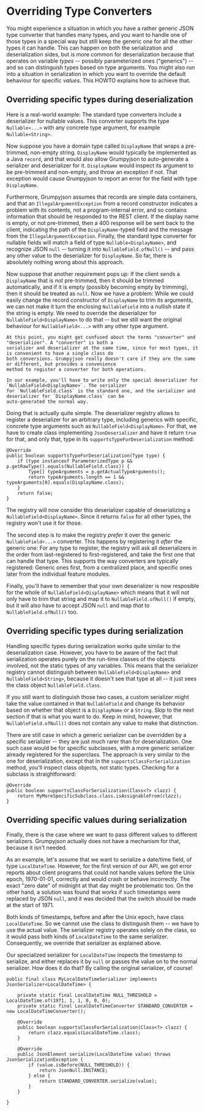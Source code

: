 
# Overriding Type Converters

You might experience a situation in which you have a rather generic JSON type converter that handles many types, and
you want to handle one of those types in a special way but still keep the generic one for all the other types it can
handle. This can happen on both the serialization and deserialization sides, but is more common for deserialization
because that operates on variable _types_ -- possibly parameterized ones ("generics") -- and so can distinguish types
based on type arguments. You might also run into a situation in serialization in which you want to override the
default behaviour for specific _values_. This HOWTO explains how to achieve that.

## Overriding specific types during deserialization

Here is a real-world example: The standard type converters include a deserializer for nullable values. This converter
supports the type `Nullable<...>` with any concrete type argument, for example `Nullable<String>`.

Now suppose you have a domain type called `DisplayName` that wraps a pre-trimmed, non-empty string. `DisplayName`
would typically be implemented as a Java `record`, and that would also allow Grumpyjson to auto-generate a serializer
and deserializer for it. `DisplayName` would inspect its argument to be pre-trimmed and non-empty, and throw an
exception if not. That exception would cause Grumpyjson to report an error for the field with type `DisplayName`.

Furthermore, Grumpyjson assumes that records are simple data containers, and that an `IllegalArgumentException` from a
record constructor indicates a problem with its contents, not a program-internal error, and so contains information
that should be responded to the REST client. If the display name is empty, or not pre-trimmed, then a 400 response
will be sent back to the client, indicating the path of the `DisplayName`-typed field and the message from the
`IllegalArgumentException`. Finally, the standard type converter for nullable fields will match a field of type
`Nullable<DisplayName>`, and recognize JSON `null` -- turning it into `NullableField.ofNull()` -- and pass any other
value to the deserializer for `DisplayName`. So far, there is absolutely nothing wrong about this approach.

Now suppose that another requirement pops up: If the client sends a `DisplayName` that is _not_ pre-trimmed, then it
should be trimmed automatically, and if it is empty (possibly becoming empty by trimming), then it should be treated as
`null`. Now we have a problem: While we could easily change the record constructor of `DisplayName` to trim its
arguments, we can not make it turn the enclosing `NullableField` into a nullish state if the string is empty. We need
to override the deserializer for `NullableField<DisplayName>` to do that -- but we still want the original behaviour
for `NullableField<...>` with any other type argument.

    At this point, you might get confused about the terms "converter" and "deserializer". A "converter" is both a
    serializer and deserializer at the same time, since for most types, it is convenient to have a single class do
    both conversions. Grumpyjson really doesn't care if they are the same or different, but provides a convenience
    method to register a converter for both operations. 

    In our example, you'll have to write only the special deserializer for `NullableField<DisplayName>`. The serializer
    for `NullableField.class` is the standard one, and the serializer and deserializer for `DisplayName.class` can be
    auto-generated the normal way.

Doing that is actually quite simple. The deserializer registry allows to register a deserializer for an arbitrary
type, including generics with specific, concrete type arguments such as `NullableField<DisplayName>`. For that, we
have to create class implementing `JsonDeserializer` and have it return `true` for that, and only that, type in its
`supportsTypeForDeserialization` method:

```
@Override
public boolean supportsTypeForDeserialization(Type type) {
    if (type instanceof ParameterizedType p && p.getRawType().equals(NullableField.class)) {
        Type[] typeArguments = p.getActualTypeArguments();
        return typeArguments.length == 1 && typeArguments[0].equals(DisplayName.class);
    }
    return false;
}
```

The registry will now consider this deserializer capable of deserializing a `NullableField<DisplayName>`. Since it
returns `false` for all other types, the registry won't use it for those.

The second step is to make the registry _prefer_ it over the generic `NullableField<...>` converter. This happens by
registering it _after_ the generic one: For any type to register, the registry will ask all deserializers in the order
from last-registered to first-registered, and take the first one that can handle that type. This supports the way
converters are typically registered: Generic ones first, from a centralized place, and specific ones later from the
individual feature modules.

Finally, you'll have to remember that your own deserializer is now resposible for the whole of
`NullableField<DisplayName>` which means that it will not only have to trim that string and map it to
`NullableField.ofNull()` if empty, but it  will also have to accept JSON `null` and map _that_ to
`NullableField.ofNull()` too.

## Overriding specific types during serialization

Handling specific types during serialization works quite similar to the deserialization case. However, you have to be
aware of the fact that serialization operates purely on the run-time classes of the objects involved, not the static
types of any variables. This means that the serializer registry cannot distinguish between `NullableField<DisplayName>`
and `NullableField<String>`, because it doesn't see that type at all -- it just sees the class object
`NullableField.class`. 

If you still want to distinguish those two cases, a custom serializer might take the value contained in that
`NullableField` and change its behavior based on whether that object is a `DisplayName` or a `String`. Skip to the
next section if that is what you want to do. Keep in mind, however, that `NullableField.ofNull()` does not contain
any value to make that distinction.

There are still case in which a generic serializer can be overridden by a specific serializer -- they are just much
rarer than for deserialization. One such case would be for specific subclasses, with a more generic serializer
already registered for the superclass. The approach is very similar to the one for deserialization, except that in the
`supportsClassForSerialization` method, you'll inspect class objects, not static types. Checking for a subclass is
straightforward:

```
@Override
public boolean supportsClassForSerialization(Class<?> clazz) {
    return MyMoreSpecificSubclass.class.isAssignableFrom(clazz);
}
```

## Overriding specific values during serialization

Finally, there is the case where we want to pass different values to different serializers. Grumpyjson actually does
not have a mechanism for that, because it isn't needed.

As an example, let's assume that we want to serialize a date/time field, of type `LocalDateTime`. However, for the first
version of our API, we got error reports about client programs that could not handle values before the Unix epoch,
1970-01-01, correctly and would crash or behave incorrectly. The exact "zero date" of midnight at that day might be
problematic too. On the other hand, a solution was found that works if such timestamps were replaced by JSON `null`,
and it was decided that the switch should be made at the start of 1971.

Both kinds of timestamps, before and after the Unix epoch, have class `LocalDateTime`. So we cannot use the class to
distinguish them -- we have to use the actual value. The serializer registry operates solely on the class, so it
would pass both kinds of `LocalDateTime` to the same serializer. Consequently, we override that serializer as explained
above.

Our specialized serializer for `LocalDateTime` inspects the timestamp to serialize, and either replaces it by `null`
or passes the value on to the normal serializer. How does it do that? By calling the original serializer, of course!

```
public final class MyLocalDateTimeSerializer implements JsonSerializer<LocalDateTime> {

    private static final LocalDateTime NULL_THRESHOLD = LocalDateTime.of(1971, 1, 1, 0, 0, 0);
    private static final LocalDateTimeConverter STANDARD_CONVERTER = new LocalDateTimeConverter();

    @Override
    public boolean supportsClassForSerialization(Class<?> clazz) {
        return clazz.equals(LocalDateTime.class);
    }

    @Override
    public JsonElement serialize(LocalDateTime value) throws JsonSerializationException {
        if (value.isBefore(NULL_THRESHOLD)) {
            return JsonNull.INSTANCE;
        } else {
            return STANDARD_CONVERTER.serialize(value);
        }
    }

}
```
